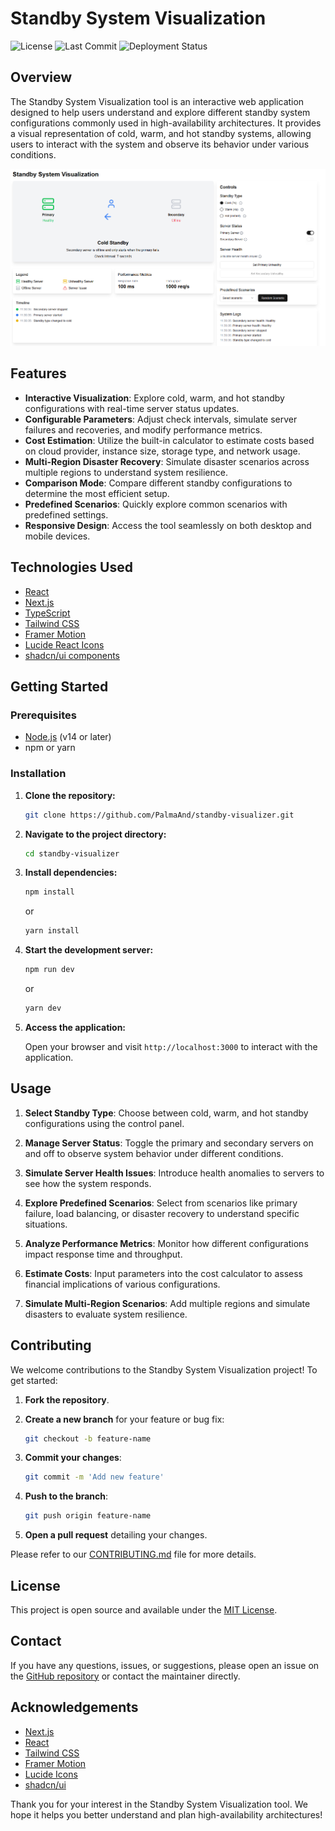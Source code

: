 # Standby System Visualization

![License](https://img.shields.io/github/license/PalmaAnd/standby-visualizer)
![Last Commit](https://img.shields.io/github/last-commit/PalmaAnd/standby-visualizer)
![Deployment Status](https://img.shields.io/github/deployments/PalmaAnd/standby-visualizer/github-pages)

## Overview

The Standby System Visualization tool is an interactive web application designed to help users understand and explore different standby system configurations commonly used in high-availability architectures. It provides a visual representation of cold, warm, and hot standby systems, allowing users to interact with the system and observe its behavior under various conditions.

![Application Screenshot](/public/preview.png)

## Features

- **Interactive Visualization**: Explore cold, warm, and hot standby configurations with real-time server status updates.
- **Configurable Parameters**: Adjust check intervals, simulate server failures and recoveries, and modify performance metrics.
- **Cost Estimation**: Utilize the built-in calculator to estimate costs based on cloud provider, instance size, storage type, and network usage.
- **Multi-Region Disaster Recovery**: Simulate disaster scenarios across multiple regions to understand system resilience.
- **Comparison Mode**: Compare different standby configurations to determine the most efficient setup.
- **Predefined Scenarios**: Quickly explore common scenarios with predefined settings.
- **Responsive Design**: Access the tool seamlessly on both desktop and mobile devices.

## Technologies Used

- [React](https://reactjs.org/)
- [Next.js](https://nextjs.org/)
- [TypeScript](https://www.typescriptlang.org/)
- [Tailwind CSS](https://tailwindcss.com/)
- [Framer Motion](https://www.framer.com/motion/)
- [Lucide React Icons](https://lucide.dev/)
- [shadcn/ui components](https://ui.shadcn.com/)

## Getting Started

### Prerequisites

- [Node.js](https://nodejs.org/) (v14 or later)
- npm or yarn

### Installation

1. **Clone the repository:**

    ```bash
    git clone https://github.com/PalmaAnd/standby-visualizer.git
    ```

2. **Navigate to the project directory:**

    ```bash
    cd standby-visualizer
    ```

3. **Install dependencies:**

    ```bash
    npm install
    ```

    or

    ```bash
    yarn install
    ```

4. **Start the development server:**

    ```bash
    npm run dev
    ```

    or

    ```bash
    yarn dev
    ```

5. **Access the application:**

    Open your browser and visit `http://localhost:3000` to interact with the application.

## Usage

1. **Select Standby Type**: Choose between cold, warm, and hot standby configurations using the control panel.

2. **Manage Server Status**: Toggle the primary and secondary servers on and off to observe system behavior under different conditions.

3. **Simulate Server Health Issues**: Introduce health anomalies to servers to see how the system responds.

4. **Explore Predefined Scenarios**: Select from scenarios like primary failure, load balancing, or disaster recovery to understand specific situations.

5. **Analyze Performance Metrics**: Monitor how different configurations impact response time and throughput.

6. **Estimate Costs**: Input parameters into the cost calculator to assess financial implications of various configurations.

7. **Simulate Multi-Region Scenarios**: Add multiple regions and simulate disasters to evaluate system resilience.

## Contributing

We welcome contributions to the Standby System Visualization project! To get started:

1. **Fork the repository**.

2. **Create a new branch** for your feature or bug fix:

    ```bash
    git checkout -b feature-name
    ```

3. **Commit your changes**:

    ```bash
    git commit -m 'Add new feature'
    ```

4. **Push to the branch**:

    ```bash
    git push origin feature-name
    ```

5. **Open a pull request** detailing your changes.

Please refer to our [CONTRIBUTING.md](CONTRIBUTING.md) file for more details.

## License

This project is open source and available under the [MIT License](LICENSE).

## Contact

If you have any questions, issues, or suggestions, please open an issue on the [GitHub repository](https://github.com/PalmaAnd/standby-visualizer/issues) or contact the maintainer directly.

## Acknowledgements

- [Next.js](https://nextjs.org/)
- [React](https://reactjs.org/)
- [Tailwind CSS](https://tailwindcss.com/)
- [Framer Motion](https://www.framer.com/motion/)
- [Lucide Icons](https://lucide.dev/)
- [shadcn/ui](https://ui.shadcn.com/)

Thank you for your interest in the Standby System Visualization tool. We hope it helps you better understand and plan high-availability architectures!

